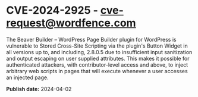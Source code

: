 # CVE-2024-2925 - cve-request@wordfence.com

The Beaver Builder – WordPress Page Builder plugin for WordPress is vulnerable to Stored Cross-Site Scripting via the plugin's Button Widget in all versions up to, and including, 2.8.0.5 due to insufficient input sanitization and output escaping on user supplied attributes. This makes it possible for authenticated attackers, with contributor-level access and above, to inject arbitrary web scripts in pages that will execute whenever a user accesses an injected page.

**Publish date:** 2024-04-02
